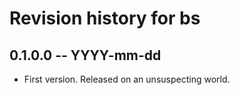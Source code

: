 # Revision history for bs

## 0.1.0.0 -- YYYY-mm-dd

* First version. Released on an unsuspecting world.
